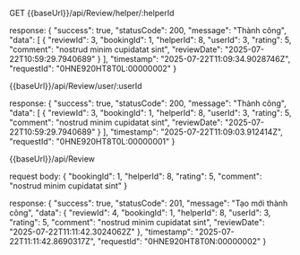 GET {{baseUrl}}/api/Review/helper/:helperId

response:
{
"success": true,
"statusCode": 200,
"message": "Thành công",
"data": [
{
"reviewId": 3,
"bookingId": 1,
"helperId": 8,
"userId": 3,
"rating": 5,
"comment": "nostrud minim cupidatat sint",
"reviewDate": "2025-07-22T10:59:29.7940689"
}
],
"timestamp": "2025-07-22T11:09:34.9028746Z",
"requestId": "0HNE920HT8T0L:00000002"
}

{{baseUrl}}/api/Review/user/:userId

response:
{
"success": true,
"statusCode": 200,
"message": "Thành công",
"data": [
{
"reviewId": 3,
"bookingId": 1,
"helperId": 8,
"userId": 3,
"rating": 5,
"comment": "nostrud minim cupidatat sint",
"reviewDate": "2025-07-22T10:59:29.7940689"
}
],
"timestamp": "2025-07-22T11:09:03.912414Z",
"requestId": "0HNE920HT8T0L:00000001"
}

{{baseUrl}}/api/Review

request body:
{
"bookingId": 1,
"helperId": 8,
"rating": 5,
"comment": "nostrud minim cupidatat sint"
}

response:
{
"success": true,
"statusCode": 201,
"message": "Tạo mới thành công",
"data": {
"reviewId": 4,
"bookingId": 1,
"helperId": 8,
"userId": 3,
"rating": 5,
"comment": "nostrud minim cupidatat sint",
"reviewDate": "2025-07-22T11:11:42.3024062Z"
},
"timestamp": "2025-07-22T11:11:42.8690317Z",
"requestId": "0HNE920HT8T0N:00000002"
}